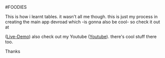 #FOODIES

This is how i learnt tables. it wasn't all me though. this is just my process in creating the main app devroad which -is gonna also be cool- so check it out at 

([Live-Demo](https://vercel.com/happylove32cs-projects/foodies/9MKnzCJtAZPnPKWyk7PKac2DKhbd))
also check out my Youtube ([Youtube](https://www.youtube.com/@DevoDrive)). there's cool stuff there too.

Thanks

